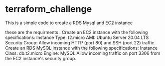 # terraform_challenge
This is a simple code to create a RDS Mysql and EC2 instance 

these are the requirments :
Create an EC2 instance with the following specifications:
Instance Type: t2.micro
AMI: Ubuntu Server 20.04 LTS
Security Group: Allow incoming HTTP (port 80) and SSH (port 22) traffic.
Create an RDS MySQL instance with the following specifications:
Instance Class: db.t2.micro
Engine: MySQL
Allow incoming traffic on port 3306 from the EC2 instance&#39;s security group.
